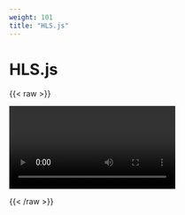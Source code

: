 ```yaml
---
weight: 101
title: "HLS.js"
---
```


# HLS.js

{{< raw >}}
<script src="https://cdn.jsdelivr.net/npm/hls.js@1"></script>
<video controls id="video"></video>
<script>
  var video = document.getElementById('video');
  var videoSrc = 'https://customer-igynxd2rwhmuoxw8.cloudflarestream.com/6fc1827b329cf8d79dbae8f661786235/manifest/video.m3u8';
  if (Hls.isSupported()) {
    var hls = new Hls();
    hls.loadSource(videoSrc);
    hls.attachMedia(video);
  }
  // HLS.js is not supported on platforms that do not have Media Source
  // Extensions (MSE) enabled.
  //
  // When the browser has built-in HLS support (check using `canPlayType`),
  // we can provide an HLS manifest (i.e. .m3u8 URL) directly to the video
  // element through the `src` property. This is using the built-in support
  // of the plain video element, without using HLS.js.
  //
  // Note: it would be more normal to wait on the 'canplay' event below however
  // on Safari (where you are most likely to find built-in HLS support) the
  // video.src URL must be on the user-driven white-list before a 'canplay'
  // event will be emitted; the last video event that can be reliably
  // listened-for when the URL is not on the white-list is 'loadedmetadata'.
  else if (video.canPlayType('application/vnd.apple.mpegurl')) {
    video.src = videoSrc;
  }
</script>
{{< /raw >}}
